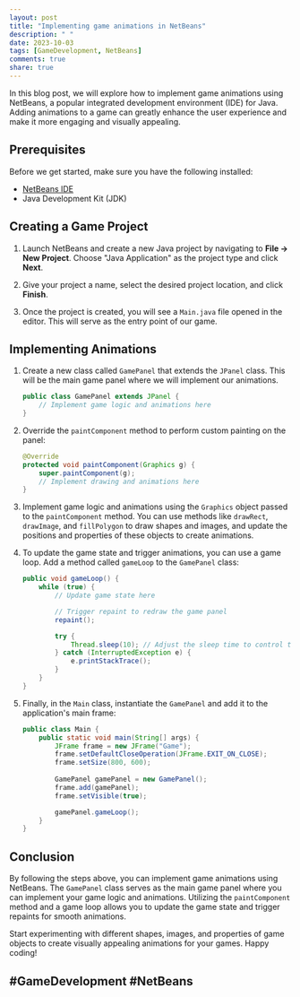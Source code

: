 ```yaml
---
layout: post
title: "Implementing game animations in NetBeans"
description: " "
date: 2023-10-03
tags: [GameDevelopment, NetBeans]
comments: true
share: true
---
```


In this blog post, we will explore how to implement game animations using NetBeans, a popular integrated development environment (IDE) for Java. Adding animations to a game can greatly enhance the user experience and make it more engaging and visually appealing.

## Prerequisites

Before we get started, make sure you have the following installed:

- [NetBeans IDE](https://netbeans.apache.org/download/index.html)
- Java Development Kit (JDK)

## Creating a Game Project

1. Launch NetBeans and create a new Java project by navigating to **File -> New Project**. Choose "Java Application" as the project type and click **Next**.

2. Give your project a name, select the desired project location, and click **Finish**.

3. Once the project is created, you will see a `Main.java` file opened in the editor. This will serve as the entry point of our game.

## Implementing Animations

1. Create a new class called `GamePanel` that extends the `JPanel` class. This will be the main game panel where we will implement our animations.

   ```java
   public class GamePanel extends JPanel {
       // Implement game logic and animations here
   }
   ```

2. Override the `paintComponent` method to perform custom painting on the panel:

   ```java
   @Override
   protected void paintComponent(Graphics g) {
       super.paintComponent(g);
       // Implement drawing and animations here
   }
   ```

3. Implement game logic and animations using the `Graphics` object passed to the `paintComponent` method. You can use methods like `drawRect`, `drawImage`, and `fillPolygon` to draw shapes and images, and update the positions and properties of these objects to create animations.

4. To update the game state and trigger animations, you can use a game loop. Add a method called `gameLoop` to the `GamePanel` class:

   ```java
   public void gameLoop() {
       while (true) {
           // Update game state here

           // Trigger repaint to redraw the game panel
           repaint();

           try {
               Thread.sleep(10); // Adjust the sleep time to control the animation speed
           } catch (InterruptedException e) {
               e.printStackTrace();
           }
       }
   }
   ```

5. Finally, in the `Main` class, instantiate the `GamePanel` and add it to the application's main frame:

   ```java
   public class Main {
       public static void main(String[] args) {
           JFrame frame = new JFrame("Game");
           frame.setDefaultCloseOperation(JFrame.EXIT_ON_CLOSE);
           frame.setSize(800, 600);
           
           GamePanel gamePanel = new GamePanel();
           frame.add(gamePanel);
           frame.setVisible(true);

           gamePanel.gameLoop();
       }
   }
   ```

## Conclusion

By following the steps above, you can implement game animations using NetBeans. The `GamePanel` class serves as the main game panel where you can implement your game logic and animations. Utilizing the `paintComponent` method and a game loop allows you to update the game state and trigger repaints for smooth animations.

Start experimenting with different shapes, images, and properties of game objects to create visually appealing animations for your games. Happy coding!

## #GameDevelopment #NetBeans